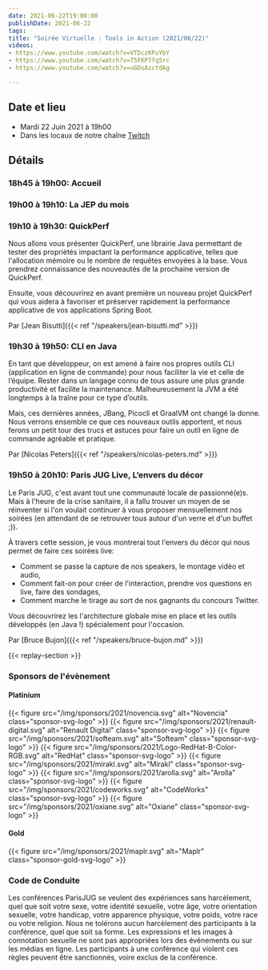 ```yaml
---
date: 2021-06-22T19:00:00
publishDate: 2021-06-22
tags:
title: "Soirée Virtuelle : Tools in Action (2021/06/22)"
videos:
- https://www.youtube.com/watch?v=VTDczKPuYbY
- https://www.youtube.com/watch?v=T5FKP7fq5rc
- https://www.youtube.com/watch?v=uGDsAzcYdAg

---
```

## Date et lieu

* Mardi 22 Juin 2021 à 19h00
* Dans les locaux de notre chaîne [Twitch](https://www.twitch.tv/parisjug)

## Détails

### 18h45 à 19h00: Accueil

### 19h00 à 19h10: La JEP du mois

### 19h10 à 19h30: QuickPerf
Nous allons vous présenter QuickPerf, une librairie Java permettant de tester des propriétés impactant la performance applicative, telles que l'allocation mémoire ou le nombre de requêtes envoyées à la base. Vous prendrez connaissance des nouveautés de la prochaine version de QuickPerf.

Ensuite, vous découvrirez en avant première un nouveau projet QuickPerf qui vous aidera à favoriser et préserver rapidement la performance applicative de vos applications Spring Boot.

Par [Jean Bisutti]({{< ref "/speakers/jean-bisutti.md" >}}) 

### 19h30 à 19h50: CLI en Java
En tant que développeur, on est amené à faire nos propres outils CLI (application en ligne de commande) pour nous faciliter la vie et celle de l’équipe. Rester dans un langage connu de tous assure une plus grande productivité et facilite la maintenance. Malheureusement la JVM a été longtemps à la traîne pour ce type d’outils.

Mais, ces dernières années, JBang, Picocli et GraalVM ont changé la donne. Nous verrons ensemble ce que ces nouveaux outils apportent, et nous ferons un petit tour des trucs et astuces pour faire un outil en ligne de commande agréable et pratique.

Par [Nicolas Peters]({{< ref "/speakers/nicolas-peters.md" >}}) 

### 19h50 à 20h10: Paris JUG Live, L’envers du décor
Le Paris JUG, c'est avant tout une communauté locale de passionné(e)s. Mais à l'heure de la crise sanitaire, il a fallu trouver un moyen de se réinventer si l'on voulait continuer à vous proposer mensuellement nos soirées (en attendant de se retrouver tous autour d'un verre et d'un buffet ;)).

À travers cette session, je vous montrerai tout l'envers du décor qui nous permet de faire ces soirées live:
- Comment se passe la capture de nos speakers, le montage vidéo et audio,
- Comment fait-on pour créer de l'interaction, prendre vos questions en live, faire des sondages,
- Comment marche le tirage au sort de nos gagnants du concours Twitter.

Vous découvrirez les l'architecture globale mise en place et les outils développés (en Java !) spécialement pour l'occasion.

Par [Bruce Bujon]({{< ref "/speakers/bruce-bujon.md" >}}) 

{{< replay-section >}}

### Sponsors de l'évènement

#### Platinium
{{< figure src="/img/sponsors/2021/novencia.svg" alt="Novencia" class="sponsor-svg-logo" >}}
{{< figure src="/img/sponsors/2021/renault-digital.svg" alt="Renault Digital" class="sponsor-svg-logo" >}}
{{< figure src="/img/sponsors/2021/softeam.svg" alt="Softeam" class="sponsor-svg-logo" >}}
{{< figure src="/img/sponsors/2021/Logo-RedHat-B-Color-RGB.svg" alt="RedHat" class="sponsor-svg-logo" >}}
{{< figure src="/img/sponsors/2021/mirakl.svg" alt="Mirakl" class="sponsor-svg-logo" >}}
{{< figure src="/img/sponsors/2021/arolla.svg" alt="Arolla" class="sponsor-svg-logo" >}}
{{< figure src="/img/sponsors/2021/codeworks.svg" alt="CodeWorks" class="sponsor-svg-logo" >}}
{{< figure src="/img/sponsors/2021/oxiane.svg" alt="Oxiane" class="sponsor-svg-logo" >}}

#### Gold
{{< figure src="/img/sponsors/2021/maplr.svg" alt="Maplr" class="sponsor-gold-svg-logo" >}}

### Code de Conduite
Les conférences ParisJUG se veulent des expériences sans harcèlement, quel que soit votre sexe, votre identité sexuelle, votre âge, votre orientation sexuelle, votre handicap, votre apparence physique, votre poids, votre race ou votre religion. Nous ne tolérons aucun harcèlement des participants à la conférence, quel que soit sa forme. Les expressions et les images à connotation sexuelle ne sont pas appropriées lors des événements ou sur les médias en ligne. Les participants à une conférence qui violent ces règles peuvent être sanctionnés, voire exclus de la conférence.